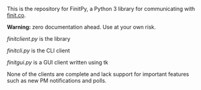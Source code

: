 This is the repository for FinitPy, a Python 3 library for communicating with [finit.co](https://finit.co).

**Warning:** zero documentation ahead. Use at your own risk.

*finitclient.py* is the library

*finitcli.py* is the CLI client

*finitgui.py* is a GUI client written using tk

None of the clients are complete and lack support for important features such as new PM notifications and polls.